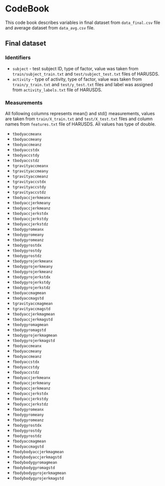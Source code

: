 # CodeBook
This code book describes variables in final dataset from `data_final.csv` file and average dataset from `data_avg.csv` file.

## Final dataset

### Identifiers
* `subject` - test subject ID, type of factor, value was taken from `train/subject_train.txt` and `test/subject_test.txt` files of HARUSDS.
* `activity` - type of activity, type of factor, value was taken from `train/y_train.txt` and `test/y_test.txt` files and label was assigned from `activity_labels.txt` file of HARUSDS.

### Measurements
All following columns represents mean() and std() measurements, values are taken from `train/X_train.txt` and `test/X_test.txt` files and column names from `features.txt` file of HARUSDS. All values has type of double.
* `tbodyaccmeanx`
* `tbodyaccmeany`
* `tbodyaccmeanz`
* `tbodyaccstdx`
* `tbodyaccstdy`
* `tbodyaccstdz`
* `tgravityaccmeanx`
* `tgravityaccmeany`
* `tgravityaccmeanz`
* `tgravityaccstdx`
* `tgravityaccstdy`
* `tgravityaccstdz`
* `tbodyaccjerkmeanx`
* `tbodyaccjerkmeany`
* `tbodyaccjerkmeanz`
* `tbodyaccjerkstdx`
* `tbodyaccjerkstdy`
* `tbodyaccjerkstdz`
* `tbodygyromeanx`
* `tbodygyromeany`
* `tbodygyromeanz`
* `tbodygyrostdx`
* `tbodygyrostdy`
* `tbodygyrostdz`
* `tbodygyrojerkmeanx`
* `tbodygyrojerkmeany`
* `tbodygyrojerkmeanz`
* `tbodygyrojerkstdx`
* `tbodygyrojerkstdy`
* `tbodygyrojerkstdz`
* `tbodyaccmagmean`
* `tbodyaccmagstd`
* `tgravityaccmagmean`
* `tgravityaccmagstd`
* `tbodyaccjerkmagmean`
* `tbodyaccjerkmagstd`
* `tbodygyromagmean`
* `tbodygyromagstd`
* `tbodygyrojerkmagmean`
* `tbodygyrojerkmagstd`
* `fbodyaccmeanx`
* `fbodyaccmeany`
* `fbodyaccmeanz`
* `fbodyaccstdx`
* `fbodyaccstdy`
* `fbodyaccstdz`
* `fbodyaccjerkmeanx`
* `fbodyaccjerkmeany`
* `fbodyaccjerkmeanz`
* `fbodyaccjerkstdx`
* `fbodyaccjerkstdy`
* `fbodyaccjerkstdz`
* `fbodygyromeanx`
* `fbodygyromeany`
* `fbodygyromeanz`
* `fbodygyrostdx`
* `fbodygyrostdy`
* `fbodygyrostdz`
* `fbodyaccmagmean`
* `fbodyaccmagstd`
* `fbodybodyaccjerkmagmean`
* `fbodybodyaccjerkmagstd`
* `fbodybodygyromagmean`
* `fbodybodygyromagstd`
* `fbodybodygyrojerkmagmean`
* `fbodybodygyrojerkmagstd`
